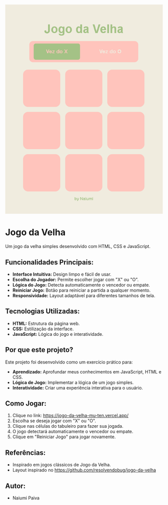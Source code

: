 ![Jogo da Velha em ação](jogo_da_velha_print.png)

# Jogo da Velha

Um jogo da velha simples desenvolvido com HTML, CSS e JavaScript.

## Funcionalidades Principais:

- **Interface Intuitiva:** Design limpo e fácil de usar.
- **Escolha do Jogador:** Permite escolher jogar com "X" ou "O".
- **Lógica do Jogo:** Detecta automaticamente o vencedor ou empate.
- **Reiniciar Jogo:** Botão para reiniciar a partida a qualquer momento.
- **Responsividade:** Layout adaptável para diferentes tamanhos de tela.

## Tecnologias Utilizadas:

- **HTML:** Estrutura da página web.
- **CSS:** Estilização da interface.
- **JavaScript:** Lógica do jogo e interatividade.

## Por que este projeto?

Este projeto foi desenvolvido como um exercício prático para:

- **Aprendizado:** Aprofundar meus conhecimentos em JavaScript, HTML e CSS.
- **Lógica de Jogo:** Implementar a lógica de um jogo simples.
- **Interatividade:** Criar uma experiência interativa para o usuário.

## Como Jogar:

1. Clique no link: https://jogo-da-velha-mu-ten.vercel.app/
2. Escolha se deseja jogar com "X" ou "O".
3. Clique nas células do tabuleiro para fazer sua jogada.
4. O jogo detectará automaticamente o vencedor ou empate.
5. Clique em "Reiniciar Jogo" para jogar novamente.

## Referências:

- Inspirado em jogos clássicos de Jogo da Velha.
- Layout inspirado no https://github.com/resolvendobug/jogo-da-velha

## Autor:

- Naiumi Paiva
